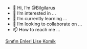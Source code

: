 - 👋 Hi, I’m @Bilgilarus
- 👀 I’m interested in ...
- 🌱 I’m currently learning ...
- 💞️ I’m looking to collaborate on ...
- 📫 How to reach me ...

<!---
Bilgilarus/Bilgilarus is a ✨ special ✨ repository because its `README.md` (this file) appears on your GitHub profile.
You can click the Preview link to take a look at your changes.
--->
<a href="https://bilgilarus.com/sinifin-enleri-lise-komik/" rel="dofollow">Sınıfın Enleri Lise Komik</a>
